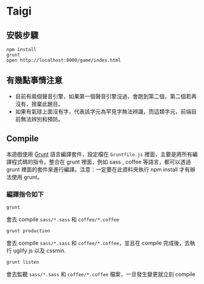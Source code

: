 # Taigi

## 安裝步驟
```shell
npm install
grunt
open http://localhost:8000/game/index.html
```

## 有幾點事情注意
* 目前有兩個聲音引擎，如果第一個聲音引擎沒過，會跑到第二個，第二個若再沒有，捨棄此題目。
* 如果有氣球上面沒有字，代表該字元為罕見字無法辨識，而這類字元，前端目前無法辨別和預防。


## Compile

本遊戲使用 [Grunt](http://gruntjs.com/) 語言編譯套件，設定檔在 `Gruntfile.js` 裡面，主要是將所有編譯程式碼的指令，整合在 grunt 裡面，例如 sass , coffee 等語言，都可以透過 grunt 裡面的套件來進行編譯。注意：一定要在此資料夾執行 npm install 才有辦法使用 grunt。

### 編譯指令如下
```shell
grunt
```
會去 compile `sass/*.sass` 和 `coffee/*.coffee`

```shell
grunt production
```
會去 compile `sass/*.sass` 和 `coffee/*.coffee`，並且在 compile 完成後，去執行 uglify js 以及 cssmin.

```shell
grunt listen
```
會去監聽 `sass/*.sass` 和 `coffee/*.coffee` 檔案，一旦發生變更就立刻 compile
